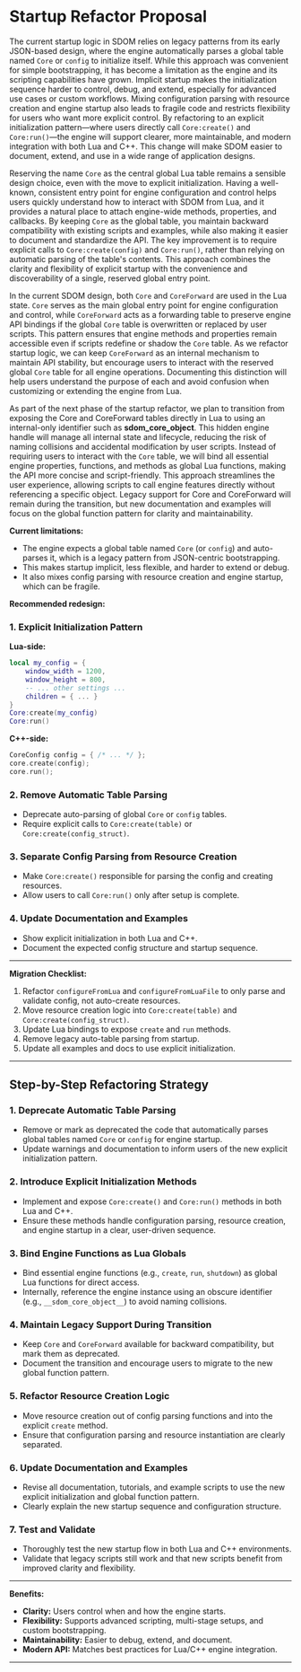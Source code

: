 # Startup Refactor Proposal
The current startup logic in SDOM relies on legacy patterns from its early JSON-based design, where the engine automatically parses a global table named `Core` or `config` to initialize itself. While this approach was convenient for simple bootstrapping, it has become a limitation as the engine and its scripting capabilities have grown. Implicit startup makes the initialization sequence harder to control, debug, and extend, especially for advanced use cases or custom workflows. Mixing configuration parsing with resource creation and engine startup also leads to fragile code and restricts flexibility for users who want more explicit control. By refactoring to an explicit initialization pattern—where users directly call `Core:create()` and `Core:run()`—the engine will support clearer, more maintainable, and modern integration with both Lua and C++. This change will make SDOM easier to document, extend, and use in a wide range of application designs.

Reserving the name `Core` as the central global Lua table remains a sensible design choice, even with the move to explicit initialization. Having a well-known, consistent entry point for engine configuration and control helps users quickly understand how to interact with SDOM from Lua, and it provides a natural place to attach engine-wide methods, properties, and callbacks. By keeping `Core` as the global table, you maintain backward compatibility with existing scripts and examples, while also making it easier to document and standardize the API. The key improvement is to require explicit calls to `Core:create(config)` and `Core:run()`, rather than relying on automatic parsing of the table's contents. This approach combines the clarity and flexibility of explicit startup with the convenience and discoverability of a single, reserved global entry point.

In the current SDOM design, both `Core` and `CoreForward` are used in the Lua state. `Core` serves as the main global entry point for engine configuration and control, while `CoreForward` acts as a forwarding table to preserve engine API bindings if the global `Core` table is overwritten or replaced by user scripts. This pattern ensures that engine methods and properties remain accessible even if scripts redefine or shadow the `Core` table. As we refactor startup logic, we can keep `CoreForward` as an internal mechanism to maintain API stability, but encourage users to interact with the reserved global `Core` table for all engine operations. Documenting this distinction will help users understand the purpose of each and avoid confusion when customizing or extending the engine from Lua.

As part of the next phase of the startup refactor, we plan to transition from exposing the Core and CoreForward tables directly in Lua to using an internal-only identifier such as __sdom_core_object__. This hidden engine handle will manage all internal state and lifecycle, reducing the risk of naming collisions and accidental modification by user scripts. Instead of requiring users to interact with the `Core` table, we will bind all essential engine properties, functions, and methods as global Lua functions, making the API more concise and script-friendly. This approach streamlines the user experience, allowing scripts to call engine features directly without referencing a specific object. Legacy support for Core and CoreForward will remain during the transition, but new documentation and examples will focus on the global function pattern for clarity and maintainability.


**Current limitations:**
- The engine expects a global table named `Core` (or `config`) and auto-parses it, which is a legacy pattern from JSON-centric bootstrapping.
- This makes startup implicit, less flexible, and harder to extend or debug.
- It also mixes config parsing with resource creation and engine startup, which can be fragile.

**Recommended redesign:**

### 1. Explicit Initialization Pattern

**Lua-side:**
```lua
local my_config = {
    window_width = 1200,
    window_height = 800,
    -- ... other settings ...
    children = { ... }
}
Core:create(my_config)
Core:run()
```

**C++-side:**
```cpp
CoreConfig config = { /* ... */ };
core.create(config);
core.run();
```

### 2. Remove Automatic Table Parsing

- Deprecate auto-parsing of global `Core` or `config` tables.
- Require explicit calls to `Core:create(table)` or `Core:create(config_struct)`.

### 3. Separate Config Parsing from Resource Creation

- Make `Core:create()` responsible for parsing the config and creating resources.
- Allow users to call `Core:run()` only after setup is complete.

### 4. Update Documentation and Examples

- Show explicit initialization in both Lua and C++.
- Document the expected config structure and startup sequence.

---

**Migration Checklist:**
1. Refactor `configureFromLua` and `configureFromLuaFile` to only parse and validate config, not auto-create resources.
2. Move resource creation logic into `Core:create(table)` and `Core:create(config_struct)`.
3. Update Lua bindings to expose `create` and `run` methods.
4. Remove legacy auto-table parsing from startup.
5. Update all examples and docs to use explicit initialization.

---

## Step-by-Step Refactoring Strategy

### 1. Deprecate Automatic Table Parsing
- Remove or mark as deprecated the code that automatically parses global tables named `Core` or `config` for engine startup.
- Update warnings and documentation to inform users of the new explicit initialization pattern.

### 2. Introduce Explicit Initialization Methods
- Implement and expose `Core:create()` and `Core:run()` methods in both Lua and C++.
- Ensure these methods handle configuration parsing, resource creation, and engine startup in a clear, user-driven sequence.

### 3. Bind Engine Functions as Lua Globals
- Bind essential engine functions (e.g., `create`, `run`, `shutdown`) as global Lua functions for direct access.
- Internally, reference the engine instance using an obscure identifier (e.g., `__sdom_core_object__`) to avoid naming collisions.

### 4. Maintain Legacy Support During Transition
- Keep `Core` and `CoreForward` available for backward compatibility, but mark them as deprecated.
- Document the transition and encourage users to migrate to the new global function pattern.

### 5. Refactor Resource Creation Logic
- Move resource creation out of config parsing functions and into the explicit `create` method.
- Ensure that configuration parsing and resource instantiation are clearly separated.

### 6. Update Documentation and Examples
- Revise all documentation, tutorials, and example scripts to use the new explicit initialization and global function pattern.
- Clearly explain the new startup sequence and configuration structure.

### 7. Test and Validate
- Thoroughly test the new startup flow in both Lua and C++ environments.
- Validate that legacy scripts still work and that new scripts benefit from improved clarity and flexibility.

---

**Benefits:**
- **Clarity:** Users control when and how the engine starts.
- **Flexibility:** Supports advanced scripting, multi-stage setups, and custom bootstrapping.
- **Maintainability:** Easier to debug, extend, and document.
- **Modern API:** Matches best practices for Lua/C++ engine integration.

---

